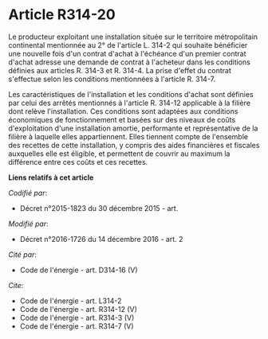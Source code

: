 # Article R314-20

Le producteur exploitant une installation située sur le territoire métropolitain continental mentionnée au 2° de l'article L.
314-2 qui souhaite bénéficier une nouvelle fois d'un contrat d'achat à l'échéance d'un premier contrat d'achat adresse une
demande de contrat à l'acheteur dans les conditions définies aux articles R. 314-3 et R. 314-4. La prise d'effet du contrat
s'effectue selon les conditions mentionnées à l'article R. 314-7. 

Les caractéristiques de l'installation et les conditions d'achat sont définies par celui des arrêtés mentionnés à l'article
R. 314-12 applicable à la filière dont relève l'installation. Ces conditions sont adaptées aux conditions économiques de
fonctionnement et basées sur des niveaux de coûts d'exploitation d'une installation amortie, performante et représentative de
la filière à laquelle elles appartiennent. Elles tiennent compte de l'ensemble des recettes de cette installation, y compris
des aides financières et fiscales auxquelles elle est éligible, et permettent de couvrir au maximum la différence entre ces
coûts et ces recettes.

**Liens relatifs à cet article**

_Codifié par_:

  - Décret n°2015-1823 du 30 décembre 2015 - art.

_Modifié par_:

  - Décret n°2016-1726 du 14 décembre 2016 - art. 2

_Cité par_:

  - Code de l'énergie - art. D314-16 (V)

_Cite_:

  - Code de l'énergie - art. L314-2
  - Code de l'énergie - art. R314-12 (V)
  - Code de l'énergie - art. R314-3 (V)
  - Code de l'énergie - art. R314-7 (V)
